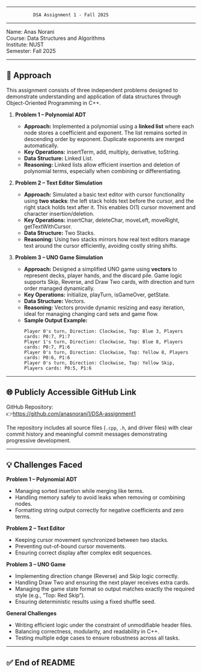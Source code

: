------------------------------------------------------------
              DSA Assignment 1 - Fall 2025
------------------------------------------------------------

Name: Anas Norani  
Course: Data Structures and Algorithms  
Institute: NUST  
Semester: Fall 2025  

------------------------------------------------------------
📘 Approach
------------------------------------------------------------

This assignment consists of three independent problems designed to demonstrate
understanding and application of data structures through Object-Oriented Programming in C++.

1. **Problem 1 – Polynomial ADT**
   - **Approach:** Implemented a polynomial using a **linked list** where each node stores
     a coefficient and exponent. The list remains sorted in descending order by exponent.
     Duplicate exponents are merged automatically.
   - **Key Operations:** insertTerm, add, multiply, derivative, toString.
   - **Data Structure:** Linked List.
   - **Reasoning:** Linked lists allow efficient insertion and deletion of polynomial terms,
     especially when combining or differentiating.

2. **Problem 2 – Text Editor Simulation**
   - **Approach:** Simulated a basic text editor with cursor functionality using **two stacks**:
     the left stack holds text before the cursor, and the right stack holds text after it.
     This enables O(1) cursor movement and character insertion/deletion.
   - **Key Operations:** insertChar, deleteChar, moveLeft, moveRight, getTextWithCursor.
   - **Data Structure:** Two Stacks.
   - **Reasoning:** Using two stacks mirrors how real text editors manage text around the cursor
     efficiently, avoiding costly string shifts.

3. **Problem 3 – UNO Game Simulation**
   - **Approach:** Designed a simplified UNO game using **vectors** to represent decks,
     player hands, and the discard pile. Game logic supports Skip, Reverse, and Draw Two cards,
     with direction and turn order managed dynamically.
   - **Key Operations:** initialize, playTurn, isGameOver, getState.
   - **Data Structure:** Vectors.
   - **Reasoning:** Vectors provide dynamic resizing and easy iteration, ideal for managing
     changing card sets and game flow.
   - **Sample Output Example:**
     ```
     Player 0's turn, Direction: Clockwise, Top: Blue 3, Players cards: P0:7, P1:7
     Player 1's turn, Direction: Clockwise, Top: Blue 8, Players cards: P0:7, P1:6
     Player 0's turn, Direction: Clockwise, Top: Yellow 8, Players cards: P0:6, P1:6
     Player 0's turn, Direction: Clockwise, Top: Yellow Skip, Players cards: P0:5, P1:6
     ```

------------------------------------------------------------
🌐 Publicly Accessible GitHub Link
------------------------------------------------------------

GitHub Repository:  
👉https://github.com/anasnorani1/DSA-assignment1

The repository includes all source files (`.cpp`, `.h`, and driver files)
with clear commit history and meaningful commit messages demonstrating progressive development.

------------------------------------------------------------
💡 Challenges Faced
------------------------------------------------------------

**Problem 1 – Polynomial ADT**
- Managing sorted insertion while merging like terms.
- Handling memory safely to avoid leaks when removing or combining nodes.
- Formatting string output correctly for negative coefficients and zero terms.

**Problem 2 – Text Editor**
- Keeping cursor movement synchronized between two stacks.
- Preventing out-of-bound cursor movements.
- Ensuring correct display after complex edit sequences.

**Problem 3 – UNO Game**
- Implementing direction change (Reverse) and Skip logic correctly.
- Handling Draw Two and ensuring the next player receives extra cards.
- Managing the game state format so output matches exactly the required style (e.g., “Top: Red Skip”).
- Ensuring deterministic results using a fixed shuffle seed.

**General Challenges**
- Writing efficient logic under the constraint of unmodifiable header files.
- Balancing correctness, modularity, and readability in C++.
- Testing multiple edge cases to ensure robustness across all tasks.

------------------------------------------------------------
✅ End of README
------------------------------------------------------------
